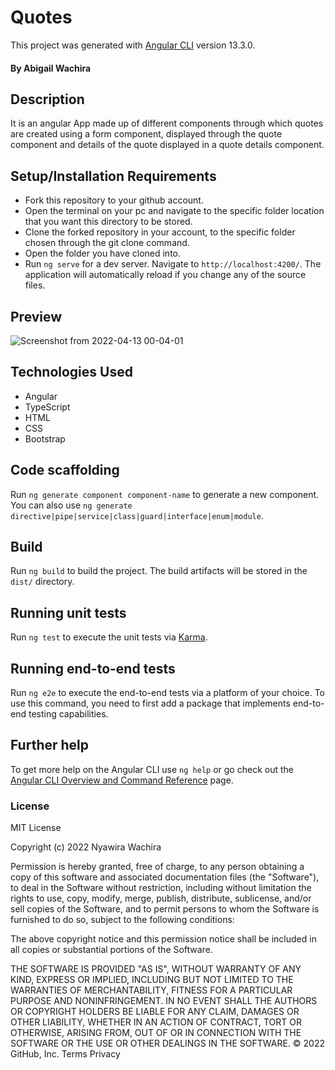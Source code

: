 # Quotes

This project was generated with [Angular CLI](https://github.com/angular/angular-cli) version 13.3.0.

#### By **Abigail Wachira**

## Description
It is an angular App made up of different components through which quotes are created using a form component, displayed through the
quote component and details of the quote displayed in a quote details component.

## Setup/Installation Requirements
* Fork this repository to your github account.
* Open the terminal on your pc and navigate to the specific folder location that you want this directory to be stored.
* Clone the forked repository in your account, to the specific folder chosen through the git clone command.
* Open the folder you have cloned into.
* Run `ng serve` for a dev server. Navigate to `http://localhost:4200/`. 
  The application will automatically reload if you change any of the source files.
  
## Preview




![Screenshot from 2022-04-13 00-04-01](https://user-images.githubusercontent.com/100156865/163058703-c9935fc2-544a-4e2f-bcb9-2d505ec8417f.png)



  
## Technologies Used
* Angular
* TypeScript
* HTML
* CSS
* Bootstrap

## Code scaffolding

Run `ng generate component component-name` to generate a new component. You can also use `ng generate directive|pipe|service|class|guard|interface|enum|module`.

## Build

Run `ng build` to build the project. The build artifacts will be stored in the `dist/` directory.

## Running unit tests

Run `ng test` to execute the unit tests via [Karma](https://karma-runner.github.io).

## Running end-to-end tests

Run `ng e2e` to execute the end-to-end tests via a platform of your choice. To use this command, you need to first add a package that implements end-to-end testing capabilities.

## Further help

To get more help on the Angular CLI use `ng help` or go check out the [Angular CLI Overview and Command Reference](https://angular.io/cli) page.

### License

MIT License

Copyright (c) 2022 Nyawira Wachira

Permission is hereby granted, free of charge, to any person obtaining a copy
of this software and associated documentation files (the "Software"), to deal
in the Software without restriction, including without limitation the rights
to use, copy, modify, merge, publish, distribute, sublicense, and/or sell
copies of the Software, and to permit persons to whom the Software is
furnished to do so, subject to the following conditions:

The above copyright notice and this permission notice shall be included in all
copies or substantial portions of the Software.

THE SOFTWARE IS PROVIDED "AS IS", WITHOUT WARRANTY OF ANY KIND, EXPRESS OR
IMPLIED, INCLUDING BUT NOT LIMITED TO THE WARRANTIES OF MERCHANTABILITY,
FITNESS FOR A PARTICULAR PURPOSE AND NONINFRINGEMENT. IN NO EVENT SHALL THE
AUTHORS OR COPYRIGHT HOLDERS BE LIABLE FOR ANY CLAIM, DAMAGES OR OTHER
LIABILITY, WHETHER IN AN ACTION OF CONTRACT, TORT OR OTHERWISE, ARISING FROM,
OUT OF OR IN CONNECTION WITH THE SOFTWARE OR THE USE OR OTHER DEALINGS IN THE
SOFTWARE.
© 2022 GitHub, Inc.
Terms
Privacy




